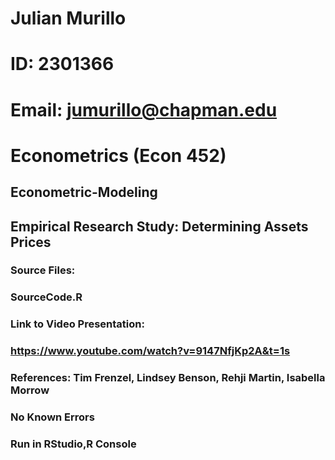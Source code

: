# Julian Murillo
# ID: 2301366
# Email: jumurillo@chapman.edu
# Econometrics (Econ 452)
## Econometric-Modeling
## Empirical Research Study: Determining Assets Prices

### Source Files:
### SourceCode.R 

### Link to Video Presentation:
### https://www.youtube.com/watch?v=9147NfjKp2A&t=1s


### References: Tim Frenzel, Lindsey Benson, Rehji Martin, Isabella Morrow

### No Known Errors

### Run in RStudio,R Console
